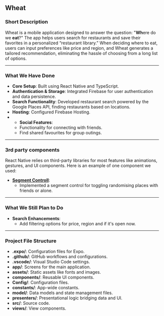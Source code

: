 ## Wheat

### Short Description

Wheat is a mobile application designed to answer the question: "**Wh**ere do we **eat**?" The app helps users search for restaurants and save their favorites in a personalized “restaurant library.” When deciding where to eat, users can input preferences like price and region, and Wheat generates a tailored recommendation, eliminating the hassle of choosing from a long list of options.

---

### What We Have Done  

- **Core Setup**: Built using React Native and TypeScript.
- **Authentication & Storage**: Integrated Firebase for user authentication and data persistence.
- **Search Functionality**: Developed restaurant search powered by the Google Places API, finding restaurants based on locations.
- **Hosting**: Configured Firebase Hosting.
- - **Social Features**:
  - Functionality for connecting with friends.
  - Find shared favourites for group outings.

---

### 3rd party components
React Native relies on third-party libraries for most features like animations, gestures, and UI components. Here is an example of one component we used:
- **[Segment Controll](https://www.npmjs.com/package/@react-native-segmented-control/segmented-control)**:
  - Implemented a segment control for toggling randomising places with friends or alone.

---

### What We Still Plan to Do

- **Search Enhancements**:
  - Add filtering options for price, region and if it's open now.

---

### Project File Structure

- **.expo/**: Configuration files for Expo.
- **.github/**: GitHub workflows and configurations.
- **.vscode/**: Visual Studio Code settings.
- **app/**: Screens for the main application.
- **assets/**: Static assets like fonts and images.
- **components/**: Reusable UI components.
- **Config/**: Configuration files.
- **constants/**: App-wide constants.
- **model/**: Data models and state management files.
- **presenters/**: Presentational logic bridging data and UI.
- **src/**: Source code.
- **views/**: View components.
